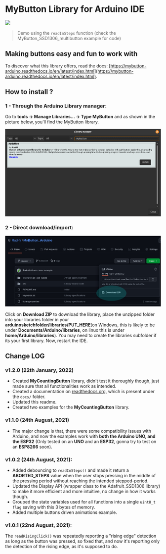 # MyButton Library for Arduino IDE

<img src="images/multi_btn_1x75.gif" width=640>

> Demo using the ```readInSteps``` function (check the MyButton_SSD1306_multibutton example for code)

## Making buttons easy and fun to work with

To discover what this library offers, read the docs: [https://mybutton-arduino.readthedocs.io/en/latest/index.html](https://mybutton-arduino.readthedocs.io/en/latest/index.html).

## How to install ?

### 1 - Through the Arduino Library manager:

Go to **tools -> Manage Libraries... -> Type MyButton** and as shown in the picture below, you'll find the MyButton library.

<img src="images/install.png" width=640>

### 2 - Direct download/import: 

<img src="images/download.png" width=640>

Click on **Download ZIP** to download the library, place the unzipped folder into your libraries folder in your **arduinosketchfolder/libraries/PUT_HERE**(on Windows, this is likely to be under **Documents/Arduino/libraries**, on linux this is under **home/Arduino/libraries**). You may need to create the libraries subfolder if its your first library. Now, restart the IDE.

## Change LOG

### v1.2.0 (22th January, 2022)

- Created **MyCountingButton** library, didn't test it thoroughly though, just made sure that all functionalities work as intended.
- Created a documentation on [readthedocs.org](https://readthedocs.org/), which is present under the ```docs/``` folder.
- Updated this readme.
- Created two examples for the **MyCountingButton** library. 

### v1.1.0 (24th August, 2021)

- The major change is that, there were some compatibility issues with Arduino, and now the examples work with **both the Arduino UNO, and the ESP32** (Only tested on an **UNO** and an **ESP32**, gonna try to test on an **ESP8266** soon).

### v1.0.2 (24th August, 2021):

- Added debouncing to ```readInSteps()``` and made it return a **ABORTED_STEPS** value when the user stops pressing in the middle of the pressing period without reaching the intended stepped-period.
- Updated the Display API (wrapper class to the Adafruit_SSD1306 library) to make it more efficient and more intuitive, no change in how it works though.
- Grouped the state variables used for all functions into a single ```uint8_t flag``` saving with this 3 bytes of memory.
- Added multiple buttons driven animations example.

### v1.0.1 (22nd August, 2021):

The ```readRisingClick()``` was repeatedly reporting a "rising edge" detection as long as the button was pressed, so fixed that, and now it's reporting only the detection of the rising edge, as it's supposed to do.
